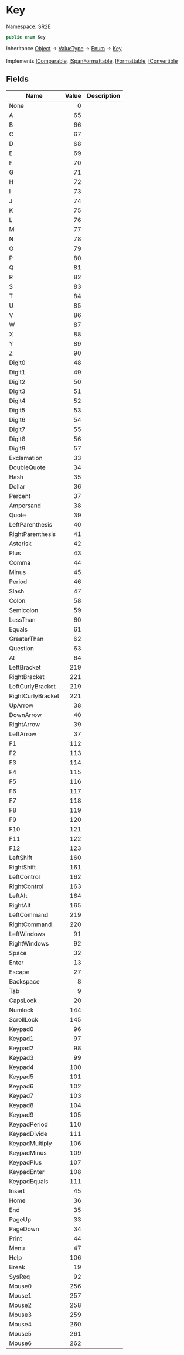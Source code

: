 # Key

Namespace: SR2E

```csharp
public enum Key
```

Inheritance [Object](https://docs.microsoft.com/en-us/dotnet/api/system.object) → [ValueType](https://docs.microsoft.com/en-us/dotnet/api/system.valuetype) → [Enum](https://docs.microsoft.com/en-us/dotnet/api/system.enum) → [Key](/docs/dev/api/sr2e/key)<br></br>
Implements [IComparable](https://docs.microsoft.com/en-us/dotnet/api/system.icomparable), [ISpanFormattable](https://docs.microsoft.com/en-us/dotnet/api/system.ispanformattable), [IFormattable](https://docs.microsoft.com/en-us/dotnet/api/system.iformattable), [IConvertible](https://docs.microsoft.com/en-us/dotnet/api/system.iconvertible)

## Fields

| Name | Value | Description |
| --- | --: | --- |
| None | 0 |  |
| A | 65 |  |
| B | 66 |  |
| C | 67 |  |
| D | 68 |  |
| E | 69 |  |
| F | 70 |  |
| G | 71 |  |
| H | 72 |  |
| I | 73 |  |
| J | 74 |  |
| K | 75 |  |
| L | 76 |  |
| M | 77 |  |
| N | 78 |  |
| O | 79 |  |
| P | 80 |  |
| Q | 81 |  |
| R | 82 |  |
| S | 83 |  |
| T | 84 |  |
| U | 85 |  |
| V | 86 |  |
| W | 87 |  |
| X | 88 |  |
| Y | 89 |  |
| Z | 90 |  |
| Digit0 | 48 |  |
| Digit1 | 49 |  |
| Digit2 | 50 |  |
| Digit3 | 51 |  |
| Digit4 | 52 |  |
| Digit5 | 53 |  |
| Digit6 | 54 |  |
| Digit7 | 55 |  |
| Digit8 | 56 |  |
| Digit9 | 57 |  |
| Exclamation | 33 |  |
| DoubleQuote | 34 |  |
| Hash | 35 |  |
| Dollar | 36 |  |
| Percent | 37 |  |
| Ampersand | 38 |  |
| Quote | 39 |  |
| LeftParenthesis | 40 |  |
| RightParenthesis | 41 |  |
| Asterisk | 42 |  |
| Plus | 43 |  |
| Comma | 44 |  |
| Minus | 45 |  |
| Period | 46 |  |
| Slash | 47 |  |
| Colon | 58 |  |
| Semicolon | 59 |  |
| LessThan | 60 |  |
| Equals | 61 |  |
| GreaterThan | 62 |  |
| Question | 63 |  |
| At | 64 |  |
| LeftBracket | 219 |  |
| RightBracket | 221 |  |
| LeftCurlyBracket | 219 |  |
| RightCurlyBracket | 221 |  |
| UpArrow | 38 |  |
| DownArrow | 40 |  |
| RightArrow | 39 |  |
| LeftArrow | 37 |  |
| F1 | 112 |  |
| F2 | 113 |  |
| F3 | 114 |  |
| F4 | 115 |  |
| F5 | 116 |  |
| F6 | 117 |  |
| F7 | 118 |  |
| F8 | 119 |  |
| F9 | 120 |  |
| F10 | 121 |  |
| F11 | 122 |  |
| F12 | 123 |  |
| LeftShift | 160 |  |
| RightShift | 161 |  |
| LeftControl | 162 |  |
| RightControl | 163 |  |
| LeftAlt | 164 |  |
| RightAlt | 165 |  |
| LeftCommand | 219 |  |
| RightCommand | 220 |  |
| LeftWindows | 91 |  |
| RightWindows | 92 |  |
| Space | 32 |  |
| Enter | 13 |  |
| Escape | 27 |  |
| Backspace | 8 |  |
| Tab | 9 |  |
| CapsLock | 20 |  |
| Numlock | 144 |  |
| ScrollLock | 145 |  |
| Keypad0 | 96 |  |
| Keypad1 | 97 |  |
| Keypad2 | 98 |  |
| Keypad3 | 99 |  |
| Keypad4 | 100 |  |
| Keypad5 | 101 |  |
| Keypad6 | 102 |  |
| Keypad7 | 103 |  |
| Keypad8 | 104 |  |
| Keypad9 | 105 |  |
| KeypadPeriod | 110 |  |
| KeypadDivide | 111 |  |
| KeypadMultiply | 106 |  |
| KeypadMinus | 109 |  |
| KeypadPlus | 107 |  |
| KeypadEnter | 108 |  |
| KeypadEquals | 111 |  |
| Insert | 45 |  |
| Home | 36 |  |
| End | 35 |  |
| PageUp | 33 |  |
| PageDown | 34 |  |
| Print | 44 |  |
| Menu | 47 |  |
| Help | 106 |  |
| Break | 19 |  |
| SysReq | 92 |  |
| Mouse0 | 256 |  |
| Mouse1 | 257 |  |
| Mouse2 | 258 |  |
| Mouse3 | 259 |  |
| Mouse4 | 260 |  |
| Mouse5 | 261 |  |
| Mouse6 | 262 |  |
